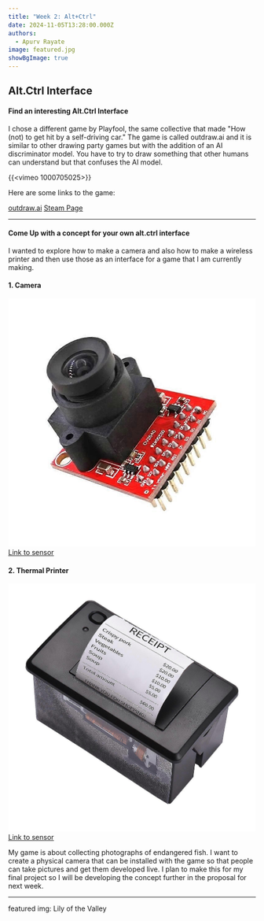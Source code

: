 ```yaml
---
title: "Week 2: Alt+Ctrl"
date: 2024-11-05T13:28:00.000Z
authors:
  - Apurv Rayate
image: featured.jpg
showBgImage: true
---
```

## Alt.Ctrl Interface

#### Find an interesting Alt.Ctrl Interface

I chose a different game by Playfool, the same collective that made "How (not) to get hit by a self-driving car." The game is called outdraw.ai and it is similar to other drawing party games but with the addition of an AI discriminator model. You have to try to draw something that other humans can understand but that confuses the AI model.

{{<vimeo 1000705025>}}

Here are some links to the game:

<u>[outdraw.ai](https://outdraw.ai/)</u> 
<u>[Steam Page](https://store.steampowered.com/app/3104020/outdrawAI/)</u>

---

#### Come Up with a concept for your own alt.ctrl interface 

I wanted to explore how to make a camera and also how to make a wireless printer and then use those as an interface for a game that I am currently making. 

#### 1. Camera
![camera](1679435342_max.jpg)  
[Link to sensor](https://www.fruugo.fi/uusi-ammattimainen-ov2640-kameramoduuli-stm32f4-ohjaimella-jpeg-pakkaus/p-260153128-568295112?language=fi&ac=croud&asc=pmax&gad_source=1&gclid=Cj0KCQiA57G5BhDUARIsACgCYnzTrxaVkEYbFcmW0l0V2Ea5hlNr35Z8nVQql2ydl91D_270_XJLkngaAoypEALw_wcB)

#### 2. Thermal Printer
![printer](1588513186_max.jpg)
[Link to sensor](https://www.fruugo.fi/embedded-thermal-receipt-printer-58mm-mini-printing-module-with-usbrs232ttl/p-309155093-692063927?language=en&ac=croud&asc=pmax&gad_source=1&gclid=Cj0KCQiA57G5BhDUARIsACgCYnyFKf7Zlb8jpu7FiAp58fMqoViC0jzRuaT_h1KCtwK9iV-d9VgwlLcaAmVoEALw_wcB)  

My game is about collecting photographs of endangered fish. I want to create a physical camera that can be installed with the game so that people can take pictures and get them developed live. I plan to make this for my final project so I will be developing the concept further in the proposal for next week.

---

featured img: Lily of the Valley
